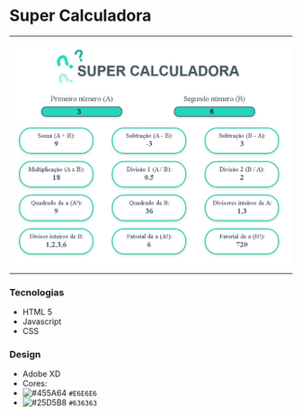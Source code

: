 # Super Calculadora
----

<p align="center">
  <img align="center" src="https://github.com/Pbluer/superCalculadora/blob/master/img/review.jpg">
 </p>
 
----

### Tecnologias
* HTML 5 
* Javascript
* CSS

### Design
* Adobe XD
* Cores:
 * ![#455A64](https://placehold.it/15/455A64/000000?text=+) `#E6E6E6`
 * ![#25D5B8](https://placehold.it/15/25D5B8/000000?text=+) `#636363`
